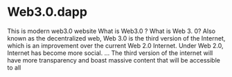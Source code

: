 # Web3.0.dapp
This is modern web3.0 website
What is Web3.0 ?
What is Web 3. 0?
Also known as the decentralized web, Web 3.0 is the third version of the Internet, which is an improvement over the current Web 2.0 Internet. Under Web 2.0, Internet has become more social. ... The third version of the internet will have more transparency and boast massive content that will be accessible to all


